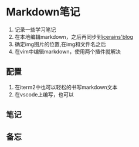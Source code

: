 # Markdown笔记

1. 记录一些学习笔记
2. 在本地编辑markdown，之后再同步到[icerains'blog](http://129.211.7.88/wordpress)
3. 确定img图片的位置,在img和文件名之后
4. 在vim中编辑markdown，使用两个插件就解决

## 配置

1. 在iterm2中也可以轻松的书写markdown文本
2. 在vscode上编写，也可以

## 笔记

## 备忘
